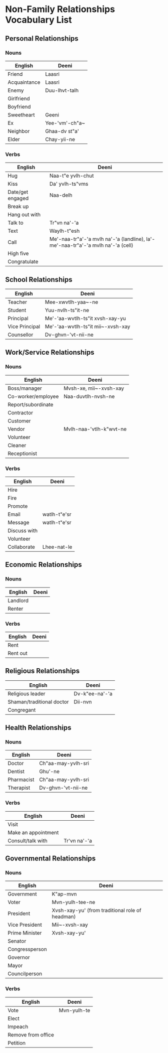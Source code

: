 # Non-Family Relationships Vocabulary List

## Personal Relationships

### Nouns
| English | Deeni |
|---|---|
| Friend | Laasri |
| Acquaintance | Laasri |
| Enemy | Duu-lhvt-talh |
| Girlfriend | |
| Boyfriend | |
| Sweetheart | Geeni |
| Ex | Yee-'vm'-ch"a~ |
| Neighbor | Ghaa-dv st"a' |
| Elder | Chay-yii-ne |

### Verbs
| English | Deeni |
|---|---|
| Hug | Naa-t"e yvlh-chut |
| Kiss | Da' yvlh-ts"vms |
| Date/get engaged | Naa-delh |
| Break up | |
| Hang out with | |
| Talk to | Tr"vn na'-'a |
| Text | Waylh-t"esh |
| Call | Me'-naa-tr"a'-'a mvlh na'-'a (landline), la'-me'-naa-tr"a'-'a mvlh na'-'a (cell)|
| High five | |
| Congratulate | |

## School Relationships
| English | Deeni |
|---|---|
| Teacher | Mee-xwvtlh-yaa~-ne |
| Student | Yuu-nvlh-ts"it-ne |
| Principal | Me'-'aa-wvtlh-ts"it xvsh-xay-yu |
| Vice Principal | Me'-'aa-wvtlh-ts"it mii~-xvsh-xay |
| Counsellor | Dv-ghvn-'vt-nii-ne |

## Work/Service Relationships

### Nouns
| English | Deeni |
|---|---|
| Boss/manager | Mvsh-xe, mii~-xvsh-xay |
| Co-worker/employee | Naa-duvtlh-nvsh-ne |
| Report/subordinate | |
| Contractor | |
| Customer | |
| Vendor | Mvlh-naa-'vtlh-k"wvt-ne |
| Volunteer | |
| Cleaner | |
| Receptionist | |

### Verbs
| English | Deeni |
|---|---|
| Hire | |
| Fire | |
| Promote | |
| Email | watlh-t"e'sr |
| Message | watlh-t"e'sr |
| Discuss with | |
| Volunteer | |
| Collaborate | Lhee-nat-le |

## Economic Relationships

### Nouns
| English | Deeni |
|---|---|
| Landlord | |
| Renter | |

### Verbs
| English | Deeni |
|---|---|
| Rent | |
| Rent out | |

## Religious Relationships
| English | Deeni |
|---|---|
| Religious leader | Dv-k"ee-na'-'a |
| Shaman/traditional doctor | Dii-nvn |
| Congregant | |

## Health Relationships

### Nouns
| English | Deeni |
|---|---|
| Doctor | Ch"aa-may-yvlh-sri |
| Dentist | Ghu'-ne |
| Pharmacist | Ch"aa-may-yvlh-sri |
| Therapist | Dv-ghvn-'vt-nii-ne |

### Verbs
| English | Deeni |
|---|---|
| Visit | |
| Make an appointment | |
| Consult/talk with | Tr'vn na'-'a |

## Governmental Relationships

### Nouns
| English | Deeni |
|---|---|
| Government | K"ap-mvn |
| Voter | Mvn-yulh-tee-ne |
| President | Xvsh-xay-yu' (from traditional role of headman) |
| Vice President | Mii~-xvsh-xay |
| Prime Minister | Xvsh-xay-yu' |
| Senator | |
| Congressperson | |
| Governor | |
| Mayor | |
| Councilperson | |

### Verbs
| English | Deeni |
|---|---|
| Vote | Mvn-yulh-te |
| Elect | |
| Impeach | |
| Remove from office | |
| Petition | |
